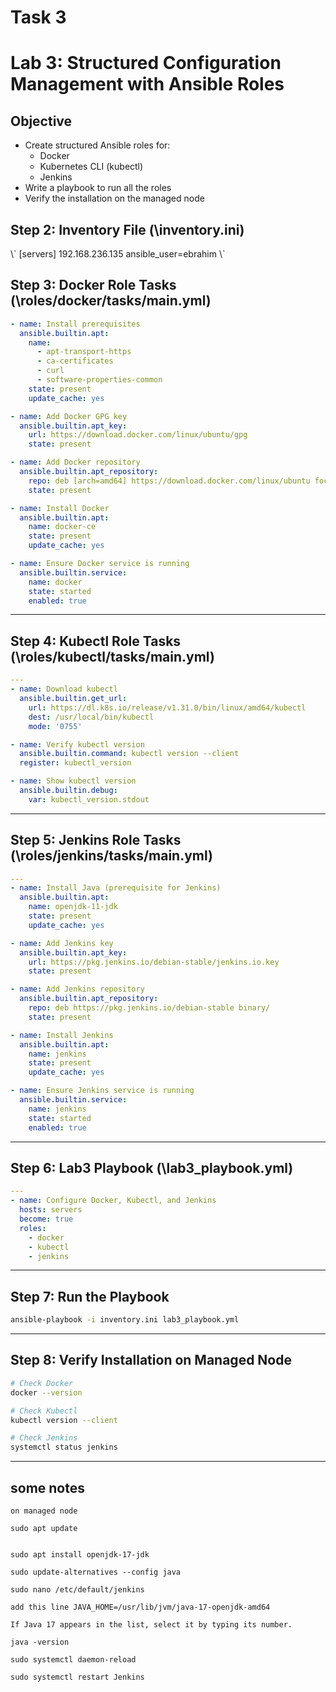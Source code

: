 # Task 3

# Lab 3: Structured Configuration Management with Ansible Roles

## Objective
- Create structured Ansible roles for:
  - Docker
  - Kubernetes CLI (kubectl)
  - Jenkins
- Write a playbook to run all the roles
- Verify the installation on the managed node

## Step 2: Inventory File (\inventory.ini\)

\\\`
[servers]
192.168.236.135 ansible_user=ebrahim
\\\`


## Step 3: Docker Role Tasks (\roles/docker/tasks/main.yml\)

```yaml
- name: Install prerequisites
  ansible.builtin.apt:
    name:
      - apt-transport-https
      - ca-certificates
      - curl
      - software-properties-common
    state: present
    update_cache: yes

- name: Add Docker GPG key
  ansible.builtin.apt_key:
    url: https://download.docker.com/linux/ubuntu/gpg
    state: present

- name: Add Docker repository
  ansible.builtin.apt_repository:
    repo: deb [arch=amd64] https://download.docker.com/linux/ubuntu focal stable
    state: present

- name: Install Docker
  ansible.builtin.apt:
    name: docker-ce
    state: present
    update_cache: yes

- name: Ensure Docker service is running
  ansible.builtin.service:
    name: docker
    state: started
    enabled: true
```

---



## Step 4: Kubectl Role Tasks (\roles/kubectl/tasks/main.yml\)

```yaml
---
- name: Download kubectl
  ansible.builtin.get_url:
    url: https://dl.k8s.io/release/v1.31.0/bin/linux/amd64/kubectl
    dest: /usr/local/bin/kubectl
    mode: '0755'

- name: Verify kubectl version
  ansible.builtin.command: kubectl version --client
  register: kubectl_version

- name: Show kubectl version
  ansible.builtin.debug:
    var: kubectl_version.stdout

```

---

## Step 5: Jenkins Role Tasks (\roles/jenkins/tasks/main.yml\)

```yaml
---
- name: Install Java (prerequisite for Jenkins)
  ansible.builtin.apt:
    name: openjdk-11-jdk
    state: present
    update_cache: yes

- name: Add Jenkins key
  ansible.builtin.apt_key:
    url: https://pkg.jenkins.io/debian-stable/jenkins.io.key
    state: present

- name: Add Jenkins repository
  ansible.builtin.apt_repository:
    repo: deb https://pkg.jenkins.io/debian-stable binary/
    state: present

- name: Install Jenkins
  ansible.builtin.apt:
    name: jenkins
    state: present
    update_cache: yes

- name: Ensure Jenkins service is running
  ansible.builtin.service:
    name: jenkins
    state: started
    enabled: true
  ```

  ---

  ## Step 6: Lab3 Playbook (\lab3_playbook.yml\)

```yaml
---
- name: Configure Docker, Kubectl, and Jenkins
  hosts: servers
  become: true
  roles:
    - docker
    - kubectl
    - jenkins
```

---

## Step 7: Run the Playbook

```bash
ansible-playbook -i inventory.ini lab3_playbook.yml
```

---

## Step 8: Verify Installation on Managed Node

```bash
# Check Docker
docker --version

# Check Kubectl
kubectl version --client

# Check Jenkins
systemctl status jenkins
```

---

## some notes
 ```jenkins
on managed node

 sudo apt update


sudo apt install openjdk-17-jdk

sudo update-alternatives --config java

sudo nano /etc/default/jenkins

add this line JAVA_HOME=/usr/lib/jvm/java-17-openjdk-amd64

If Java 17 appears in the list, select it by typing its number.

java -version

sudo systemctl daemon-reload

sudo systemctl restart Jenkins
```
